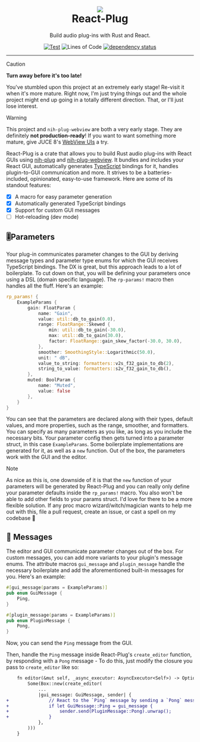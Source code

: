 <div align="center">
<h1>
<img src="https://github.com/user-attachments/assets/000ce122-5dc2-40b6-9a63-bf8942bc3b79">
<div>React-Plug</div>
</h1>
<p>
Build audio plug-ins with Rust and React.
</p>

[![Test](https://github.com/223230/react_plug/actions/workflows/test.yml/badge.svg)](https://github.com/223230/react_plug/actions/workflows/test.yml)
![Lines of Code](https://img.shields.io/badge/dynamic/json?url=https%3A%2F%2Fapi.codetabs.com%2Fv1%2Floc%2F%3Fgithub%3D223230%2Freact_plug%26branch%3Dmain&query=%24%5B%3F(%40.language%3D%3D%22Rust%22)%5D.linesOfCode&label=Lines%20of%20Code&labelColor=gray&color=blue)
[![dependency status](https://deps.rs/repo/github/223230/react_plug/status.svg)](https://deps.rs/repo/github/223230/react_plug)

</div>

---

> [!CAUTION]
> **Turn away before it's too late!**
> 
> You've stumbled upon this project at an extremely early stage! Re-visit it when
> it's more mature. Right now, I'm just trying things out and the whole project
> might end up going in a totally different direction. That, or I'll just lose
> interest.

> [!WARNING]
> This project and `nih-plug-webview` are both a very early stage. They are
> definitely **not production-ready**! If you want to want something more mature,
> give JUCE 8's [WebView UIs](https://juce.com/blog/juce-8-feature-overview-webview-uis/) a try.

React-Plug is a crate that allows you to build Rust audio plug-ins with React GUIs
using [nih-plug](https://github.com/robbert-vdh/nih-plug) and [nih-plug-webview](https://github.com/httnn/nih-plug-webview). It bundles and includes your
React GUI, automatically generates [TypeScript](https://typescriptlang.org) bindings for it, handles
plugin-to-GUI communication and more. It strives to be a batteries-included,
opinionated, easy-to-use framework. Here are some of its standout features:

  - [x] A macro for easy parameter generation
  - [x] Automatically generated TypeScript bindings
  - [x] Support for custom GUI messages
  - [ ] Hot-reloading (dev mode)

## 🎚️Parameters

Your plug-in communicates parameter changes to the GUI by deriving message types and
parameter type enums for which the GUI receives TypeScript bindings. The DX is
great, but this approach leads to a lot of boilerplate. To cut down on that, you
will be defining your parameters once using a DSL (domain specific language). The
`rp-params!` macro then handles all the fluff. Here's an example:

```rust
rp_params! {
    ExampleParams {
        gain: FloatParam {
            name: "Gain",
            value: util::db_to_gain(0.0),
            range: FloatRange::Skewed {
                min: util::db_to_gain(-30.0),
                max: util::db_to_gain(30.0),
                factor: FloatRange::gain_skew_factor(-30.0, 30.0),
            },
            smoother: SmoothingStyle::Logarithmic(50.0),
            unit: " dB",
            value_to_string: formatters::v2s_f32_gain_to_db(2),
            string_to_value: formatters::s2v_f32_gain_to_db(),
        },
        muted: BoolParam {
            name: "Muted",
            value: false
        },
    }
}
```

You can see that the parameters are declared along with their types, default values,
and more properties, such as the range, smoother, and formatters. You can specify as
many parameters as you like, as long as you include the necessary bits. Your
parameter config then gets turned into a parameter struct, in this case
`ExampleParams`. Some boilerplate implementations are generated for it, as well as
a `new` function. Out of the box, the parameters work with the GUI and the editor.

> [!NOTE]
> As nice as this is, one downside of it is that the `new` function of your
> parameters will be generated by React-Plug and you can really only define your
> parameter defaults inside the `rp_params!` macro. You also won't be able to add
> other fields to your params struct. I'd love for there to be a more flexible
> solution. If any proc macro wizard/witch/magician wants to help me out with this,
> file a pull request, create an issue, or cast a spell on my codebase 🧙

## 💬 Messages

The editor and GUI communicate parameter changes out of the box. For custom
messages, you can add more variants to your plugin's message enums. The attribute
macros `gui_message` and `plugin_message` handle the necessary boilerplate and add
the aforementioned built-in messages for you. Here's an example:

```rust
#[gui_message(params = ExampleParams)]
pub enum GuiMessage {
    Ping,
}

#[plugin_message(params = ExampleParams)]
pub enum PluginMessage {
    Pong,
}
```

Now, you can send the `Ping` message from the GUI.

[//]: # (TODO: Example for dispatching inside React)

Then, handle the `Ping` message inside React-Plug's `create_editor` function, by
responding with a `Pong` message - To do this, just modify the closure you pass to
`create_editor` like so:

```diff
    fn editor(&mut self, _async_executor: AsyncExecutor<Self>) -> Option<Box<dyn Editor>> {
        Some(Box::new(create_editor(
            ...
            |gui_message: GuiMessage, sender| {
+               // React to the `Ping` message by sending a `Pong` message.
+               if let GuiMessage::Ping = gui_message {
+                   sender.send(PluginMessage::Pong).unwrap();
+               }
            },
        )))
    }
```